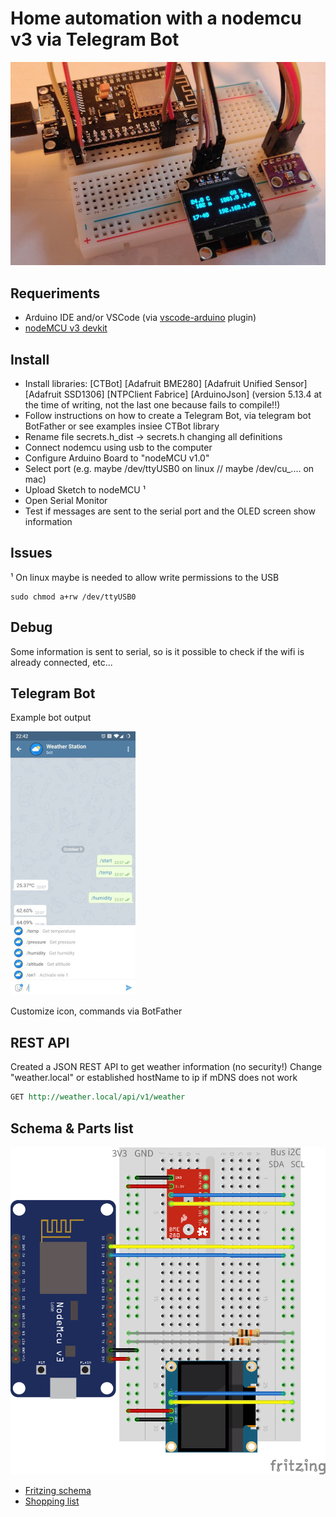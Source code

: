 # Home automation with a nodemcu v3 via Telegram Bot

![Bread board](doc/breadboard.jpg)

## Requeriments

- Arduino IDE and/or VSCode (via [vscode-arduino](https://marketplace.visualstudio.com/items?itemName=vsciot-vscode.vscode-arduino) plugin)
- [nodeMCU v3 devkit](https://en.wikipedia.org/wiki/NodeMCU)

## Install

- Install libraries:
  [CTBot]
  [Adafruit BME280]
  [Adafruit Unified Sensor]
  [Adafruit SSD1306]
  [NTPClient Fabrice]
  [ArduinoJson] (version 5.13.4 at the time of writing, not the last one because fails to compile!!)
- Follow instructions on how to create a Telegram Bot, via telegram bot BotFather or see examples insiee CTBot library
- Rename file secrets.h_dist -> secrets.h changing all definitions
- Connect nodemcu using usb to the computer
- Configure Arduino Board to "nodeMCU v1.0"
- Select port (e.g. maybe /dev/ttyUSB0 on linux // maybe /dev/cu_.... on mac)
- Upload Sketch to nodeMCU ¹
- Open Serial Monitor
- Test if messages are sent to the serial port and the OLED screen show information

## Issues

¹ On linux maybe is needed to allow write permissions to the USB
```
sudo chmod a+rw /dev/ttyUSB0
```

## Debug

Some information is sent to serial, so is it possible to check if the wifi is already connected, etc...

## Telegram Bot

Example bot output

![Telegram Bot](doc/telegrambot.jpg)

Customize icon, commands via BotFather

## REST API

Created a JSON REST API to get weather information (no security!)
Change "weather.local" or established hostName to ip if mDNS does not work

``` rest
GET http://weather.local/api/v1/weather
```

## Schema & Parts list

![Schema](doc/nodemcu-bot_schema.png)

- [Fritzing schema](doc/nodemcu-bot.fzz)
- [Shopping list](doc/nodemcu-bot_bom.html)
